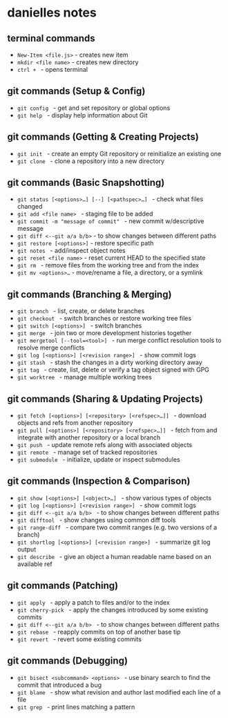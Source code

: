 # danielles notes


## terminal commands
- `New-Item <file.js>` - creates new item
- `mkdir <file name>` - creates new directory 
- `ctrl + ` - opens terminal

## git commands (Setup & Config)
- `git config ` - get and set repository or global options
- `git help ` - display help information about Git

## git commands (Getting & Creating Projects)
- `git init ` - create an empty Git repository or reinitialize an existing one
- `git clone ` - clone a repository into a new directory

## git commands (Basic Snapshotting)
- `git status [<options>…​] [--] [<pathspec>…​] ` - check what files changed
- `git add <file name> ` - staging file to be added 
- `git commit -m "message of commit" ` - new commit w/descriptive message 
- `git diff <--git a/a b/b>` - to show changes between different paths
- `git restore [<options>]` - restore specific path
- `git notes ` - add/inspect object notes
- `git reset <file name>` - reset current HEAD to the specified state
- `git rm ` - remove files from the working tree and from the index
- `git mv <options>…​` - move/rename a file, a directory, or a symlink

## git commands (Branching & Merging)
- `git branch ` - list, create, or delete branches
- `git checkout ` - switch branches or restore working tree files
- `git switch [<options>] ` - switch branches
- `git merge ` - join two or more development histories together
- `git mergetool [--tool=<tool>] ` - run merge conflict resolution tools to resolve merge conflicts
- `git log [<options>] [<revision range>] ` - show commit logs
- `git stash ` - stash the changes in a dirty working directory away
- `git tag ` - create, list, delete or verify a tag object signed with GPG
- `git worktree ` - manage multiple working trees

## git commands (Sharing & Updating Projects)
- `git fetch [<options>] [<repository> [<refspec>…​]] ` - download objects and refs from another repository
- `git pull [<options>] [<repository> [<refspec>…​]] ` - fetch from and integrate with another repository or a local branch
- `git push ` - update remote refs along with associated objects
- `git remote ` - manage set of tracked repositories
- `git submodule ` - initialize, update or inspect submodules

## git commands (Inspection & Comparison)
- `git show [<options>] [<object>…​] ` - show various types of objects
- `git log [<options>] [<revision range>] ` - show commit logs
- `git diff <--git a/a b/b> ` - to show changes between different paths
- `git difftool ` - show changes using common diff tools
- `git range-diff ` - compare two commit ranges (e.g. two versions of a branch)
- `git shortlog [<options>] [<revision range>] ` - summarize git log output
- `git describe ` - give an object a human readable name based on an available ref

## git commands (Patching)
- `git apply ` - apply a patch to files and/or to the index
- `git cherry-pick ` - apply the changes introduced by some existing commits
- `git diff <--git a/a b/b> ` - to show changes between different paths
- `git rebase ` - reapply commits on top of another base tip
- `git revert ` - revert some existing commits

## git commands (Debugging)
- `git bisect <subcommand> <options> ` - use binary search to find the commit that introduced a bug
- `git blame ` - show what revision and author last modified each line of a file
- `git grep ` - print lines matching a pattern


